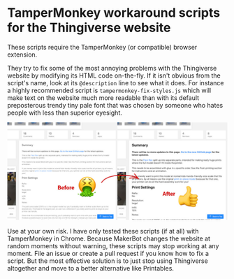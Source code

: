 # TamperMonkey workaround scripts for the Thingiverse website

These scripts require the TamperMonkey (or compatible) browser extension.

They try to fix some of the most annoying problems with the Thingiverse website by modifying its HTML code on-the-fly.
If it isn't obvious from the script's name, look at its `@description` line to see what it does.
For instance a highly recommended script is `tampermonkey-fix-styles.js` which will make text on the website much more readable than with its default preposterous trendy tiny pale font that was chosen by someone who hates people with less than superior eyesight.

![Style fix example](Example.jpg)

Use at your own risk. I have only tested these scripts (if at all) with TamperMonkey in Chrome.
Because MakerBot changes the website at random moments without warning, these scripts may stop working at any moment. File an issue or create a pull request if you know how to fix a script. But the most effective solution is to just stop using Thingiverse altogether and move to a better alternative like Printables.
